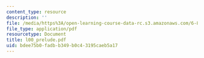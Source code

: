 ```yaml
---
content_type: resource
description: ''
file: /media/https%3A/open-learning-course-data-rc.s3.amazonaws.com/6-823-computer-system-architecture-fall-2005/bdee75b0fadbb349b0c43195caeb5a17_l00_prelude.pdf
file_type: application/pdf
resourcetype: Document
title: l00_prelude.pdf
uid: bdee75b0-fadb-b349-b0c4-3195caeb5a17
---
```

